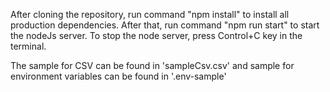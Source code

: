 After cloning the repository, run command
"npm install" to install all production dependencies.
After that, run command "npm run start" to start the nodeJs server.
To stop the node server, press Control+C key in the terminal.

The sample for CSV can be found in 'sampleCsv.csv' and sample for environment variables can be found in '.env-sample'